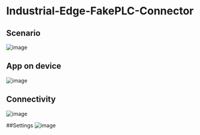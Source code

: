# Industrial-Edge-FakePLC-Connector
## Scenario
![image](https://github.com/siemens-nl-fa/Industrial-Edge-FakePLC-Connector/assets/104070599/4f3dc760-3ad7-4c63-abab-2728a78172c9)

## App on device
![image](https://github.com/siemens-nl-fa/Industrial-Edge-FakePLC-Connector/assets/104070599/5aaef382-f0d8-4656-8193-b0686b9ef457)

## Connectivity
![image](https://github.com/siemens-nl-fa/Industrial-Edge-FakePLC-Connector/assets/104070599/8a839556-345c-47b8-806c-c8484fb66b03)

##Settings
![image](https://github.com/siemens-nl-fa/Industrial-Edge-FakePLC-Connector/assets/104070599/6ab91f3d-334d-4128-9032-5480d2c77bf8)

